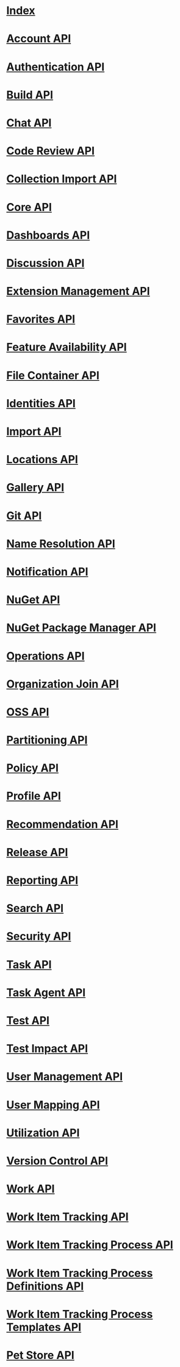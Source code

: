 # [Index](index.md)
# [Account API](accounts.json)
# [Authentication API](authentication.json)
# [Build API](build.json)
# [Chat API](chat.json)
# [Code Review API](codereview.json)
# [Collection Import API](collectionimport.json)
# [Core API](core.json)
# [Dashboards API](dashboard.json)
# [Discussion API](discussion.json)
# [Extension Management API](extensionmanagement.json)
# [Favorites API](favorite.json)
# [Feature Availability API](featureavailability.json)
# [File Container API](filecontainer.json)
# [Identities API](identities.json)
# [Import API](import.json)
# [Locations API](locations.json)
# [Gallery API](gallery.json)
# [Git API](git.json)
# [Name Resolution API](nameresolution.json)
# [Notification API](notification.json)
# [NuGet API](nuget.json)
# [NuGet Package Manager API](npm.json)
# [Operations API](operations.json)
# [Organization Join API](organizationjoin.json)
# [OSS API](oss.json)
# [Partitioning API](partitioning.json)
# [Policy API](policy.json)
# [Profile API](profile.json)
# [Recommendation API](recommendation.json)
# [Release API](release.json)
# [Reporting API](reporting.json)
# [Search API](search.json)
# [Security API](security.json)
# [Task API](task.json)
# [Task Agent API](taskagent.json)
# [Test API](test.json)
# [Test Impact API](testimpact.json)
# [User Management API](usermanagement.json)
# [User Mapping API](usermapping.json)
# [Utilization API](utilization.json)
# [Version Control API](tfvc.json)
# [Work API](work.json)
# [Work Item Tracking API](workitemtracking.json)
# [Work Item Tracking Process API](workitemtrackingprocess.json)
# [Work Item Tracking Process Definitions API](workitemtrackingprocessdefinitions.json)
# [Work Item Tracking Process Templates API](workitemtrackingprocesstemplate.json)
# [Pet Store API](petstore.json)
